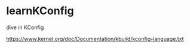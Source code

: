 # learnKConfig
dive in KConfig

https://www.kernel.org/doc/Documentation/kbuild/kconfig-language.txt
